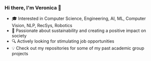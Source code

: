 ### Hi there, I'm Veronica 👋

- 🎓 Interested in Computer Science, Engineering, AI, ML, Computer Vision, NLP, RecSys, Robotics
- 🌱 Passionate about sustainability and creating a positive impact on society
- 🔍 Actively looking for stimulating job opportunities
- 💡 Check out my repositories for some of my past academic group projects
